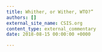 ```yaml
---
title: Whither, or Wither, WTO?”
authors: []
external_site_name: CSIS.org
content_type: external_commentary
date: 2018-08-15 00:00:00 +0000

---
```

